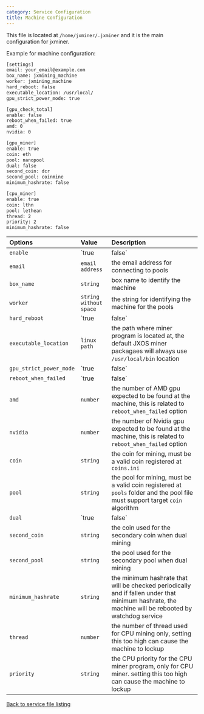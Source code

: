 ```yaml
---
category: Service Configuration
title: Machine Configuration
---
```


This file is located at `/home/jxminer/.jxminer` and it is the main configuration for jxminer.

Example for machine configuration:

```bash
[settings]
email: your_email@example.com
box_name: jxmining_machine
worker: jxmining_machine
hard_reboot: false
executable_location: /usr/local/
gpu_strict_power_mode: true

[gpu_check_total]
enable: false
reboot_when_failed: true
amd: 0
nvidia: 0

[gpu_miner]
enable: true
coin: eth
pool: nanopool
dual: false
second_coin: dcr
second_pool: coinmine
minimum_hashrate: false

[cpu_miner]
enable: true
coin: lthn
pool: lethean
thread: 2
priority: 2
minimum_hashrate: false
```


| Options | Value | Description |
|:--------|:------|:------------|
|`enable` | `true|false` | enable or disable the settings block |
|`email` | `email address` | the email address for connecting to pools |
|`box_name` | `string` | box name to identify the machine |
|`worker` | `string without space` | the string for identifying the machine for the pools |
|`hard_reboot` | `true|false` | when enabled, the machine will use magic sysreq for rebooting, use this if the miner causing gpu crash and cannot be rebooted using normal linux rebooting process |
|`executable_location` | `linux path` | the path where miner program is located at, the default JXOS miner packagaes will always use `/usr/local/bin` location |
|`gpu_strict_power_mode` | `true|false` | some GPU (mostly Nvidia) need to have this set to true for displaying the correct power usage |
|`reboot_when_failed` | `true|false` | when enabled, jxminer will try to detect the total number of gpu found in the system and reboot if the number of gpu found doesn't match the settings. Warning: enabling this can cause infinite reboot. don't enable this while building / debugging your hardware |
|`amd` | `number` | the number of AMD gpu expected to be found at the machine, this is related to `reboot_when_failed` option |
|`nvidia` | `number` | the number of Nvidia gpu expected to be found at the machine, this is related to `reboot_when_failed` option |
|`coin` | `string` | the coin for mining, must be a valid coin registered at `coins.ini` |
|`pool` | `string` | the pool for mining, must be a valid coin registered at `pools` folder and the pool file must support target `coin` algorithm |
|`dual` | `true|false` | enable or disable the dual gpu mining feature, not all miner support dual mining |
|`second_coin` | `string` | the coin used for the secondary coin when dual mining |
|`second_pool` | `string` | the pool used for the secondary pool when dual mining |
|`minimum_hashrate` | `string` | the minimum hashrate that will be checked periodically and if fallen under that minimum hashrate, the machine will be rebooted by watchdog service |
|`thread` | `number` | the number of thread used for CPU mining only, setting this too high can cause the machine to lockup |
|`priority` | `string` | the CPU priority for the CPU miner program, only for CPU miner. setting this too high can cause the machine to lockup |



[Back to service file listing](/jxminer-config#services)





